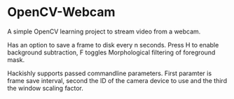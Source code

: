 # OpenCV-Webcam
A simple OpenCV learning project to stream video from a webcam. 

Has an option to save a frame to disk every n seconds. Press H to enable background subtraction, F toggles Morphological filtering of foreground mask.

Hackishly supports passed commandline parameters. First paramter is frame save interval, second the ID of the camera device to use and the third the window scaling factor.